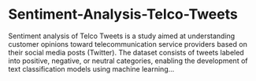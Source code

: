 # Sentiment-Analysis-Telco-Tweets
Sentiment analysis of Telco Tweets is a study aimed at understanding customer opinions toward telecommunication service providers based on their social media posts (Twitter). The dataset consists of tweets labeled into positive, negative, or neutral categories, enabling the development of text classification models using machine learning...
